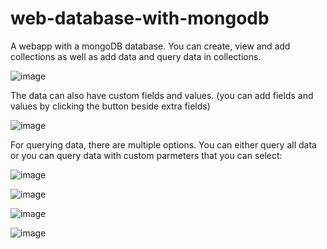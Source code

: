 # web-database-with-mongodb

A webapp with a mongoDB database. You can create, view and add collections as well as add data and query data in collections.

![image](https://user-images.githubusercontent.com/70005238/166162827-6dc2c60b-befb-4b4d-9062-4474c3128957.png)

The data can also have custom fields and values. (you can add fields and values by clicking the button beside extra fields)

![image](https://user-images.githubusercontent.com/70005238/166163513-b75eb599-d575-4c26-a68b-aff74e1af53f.png)

 For querying data, there are multiple options. You can either query all data or you can query data with custom parmeters that you can select:

![image](https://user-images.githubusercontent.com/70005238/166162863-5644f32e-7566-4cbd-9869-0061059ddae2.png)

![image](https://user-images.githubusercontent.com/70005238/166162868-365920bd-3092-4172-ab00-35af7d9f1bbe.png)

![image](https://user-images.githubusercontent.com/70005238/166162876-5b8cb77e-686e-4d3d-90ae-44dce6c62c13.png)

![image](https://user-images.githubusercontent.com/70005238/166162884-d8e92283-e6c9-47f0-bc6f-93160048bb58.png)
